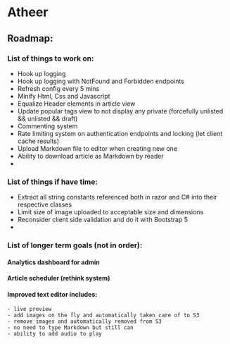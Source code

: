 # Atheer
## Roadmap:
### List of things to work on:
- Hook up logging
- Hook up logging with NotFound and Forbidden endpoints
- Refresh config every 5 mins
- Minify Html, Css and Javascript
- Equalize Header elements in article view
- Update popular tags view to not display any private (forcefully unlisted && unlisted && draft)
- Commenting system
- Rate limiting system on authentication endpoints and locking (let client cache results)
- Upload Markdown file to editor when creating new one
- Ability to download article as Markdown by reader
- 

### List of things if have time:
- Extract all string constants referenced both in razor and C# into their respective classes
- Limit size of image uploaded to acceptable size and dimensions
- Reconsider client side validation and do it with Bootstrap 5
-

### List of longer term goals (not in order):

#### Analytics dashboard for admin
#### Article scheduler (rethink system)
#### Improved text editor includes:
    - live preview
    - add images on the fly and automatically taken care of to S3
    - remove images and automatically removed from S3
    - no need to type Markdown but still can
    - ability to add audio to play